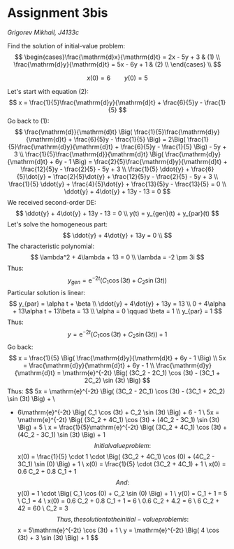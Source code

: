 # Assignment 3bis
*Grigorev Mikhail, J4133c*

Find the solution of initial-value problem:
$$
\begin{cases}\frac{\mathrm{d}x}{\mathrm{d}t} = 2x - 5y + 3 & (1) \\
\frac{\mathrm{d}y}{\mathrm{d}t} = 5x - 6y + 1 & (2) \\
\end{cases} \\
$$

$$
x(0) = 6 \qquad y(0) = 5
$$

Let's start with equation $(2)$:
$$
x = \frac{1}{5}\frac{\mathrm{d}y}{\mathrm{d}t} + \frac{6}{5}y - \frac{1}{5}
$$
Go back to $(1)$:
$$
\frac{\mathrm{d}}{\mathrm{d}t} \Big( \frac{1}{5}\frac{\mathrm{d}y}{\mathrm{d}t} + \frac{6}{5}y - \frac{1}{5} \Big) = 2\Big( \frac{1}{5}\frac{\mathrm{d}y}{\mathrm{d}t} + \frac{6}{5}y - \frac{1}{5} \Big) - 5y + 3 \\
\frac{1}{5}\frac{\mathrm{d}}{\mathrm{d}t} \Big( \frac{\mathrm{d}y}{\mathrm{d}t} + 6y - 1 \Big) = \frac{2}{5}\frac{\mathrm{d}y}{\mathrm{d}t} + \frac{12}{5}y - \frac{2}{5} - 5y + 3 \\
\frac{1}{5} \ddot{y} + \frac{6}{5}\dot{y} = \frac{2}{5}\dot{y} + \frac{12}{5}y - \frac{2}{5} - 5y + 3 \\
\frac{1}{5} \ddot{y} + \frac{4}{5}\dot{y} + \frac{13}{5}y - \frac{13}{5} = 0 \\
\ddot{y} + 4\dot{y} + 13y - 13 = 0
$$
We received second-order DE:
$$
\ddot{y} + 4\dot{y} + 13y - 13 = 0 \\
y(t) = y_{gen}(t) + y_{par}(t)
$$
Let's solve the homogeneous part:
$$
\ddot{y} + 4\dot{y} + 13y = 0 \\
$$
The characteristic polynomial:
$$
\lambda^2 + 4\lambda + 13 = 0 \\
\lambda = -2 \pm 3i
$$
Thus:
$$
y_{gen} = \mathrm{e}^{-2t} \Big( C_1 \cos (3t) + C_2 \sin (3t) \Big)
$$
Particular solution is linear:
$$
y_{par} = \alpha t + \beta \\
\ddot{y} + 4\dot{y} + 13y = 13 \\
0 + 4\alpha + 13\alpha t + 13\beta = 13 \\
\alpha = 0 \qquad \beta = 1 \\
y_{par} = 1
$$
Thus:
$$
y = \mathrm{e}^{-2t} \Big( C_1 \cos (3t) + C_2 \sin (3t) \Big) + 1
$$
Go back:
$$
x = \frac{1}{5} \Big( \frac{\mathrm{d}y}{\mathrm{d}t} + 6y - 1 \Big) \\
5x = \frac{\mathrm{d}y}{\mathrm{d}t} + 6y - 1 \\
\frac{\mathrm{d}y}{\mathrm{d}t} = \mathrm{e}^{-2t} \Big( (3C_2 - 2C_1) \cos (3t) - (3C_1 + 2C_2) \sin (3t) \Big)
$$
Thus:
$$
5x = \mathrm{e}^{-2t} \Big( (3C_2 - 2C_1) \cos (3t) - (3C_1 + 2C_2) \sin (3t) \Big) + \\
+ 6\mathrm{e}^{-2t} \Big( C_1 \cos (3t) + C_2 \sin (3t) \Big) + 6 - 1 \\
5x = \mathrm{e}^{-2t} \Big( (3C_2 + 4C_1) \cos (3t) + (4C_2 - 3C_1) \sin (3t) \Big) + 5 \\
x = \frac{1}{5}\mathrm{e}^{-2t} \Big( (3C_2 + 4C_1) \cos (3t) + (4C_2 - 3C_1) \sin (3t) \Big) + 1
$$
Initial value problem:
$$
x(0) = \frac{1}{5} \cdot 1 \cdot \Big( (3C_2 + 4C_1) \cos (0) + (4C_2 - 3C_1) \sin (0) \Big) + 1 \\
x(0) = \frac{1}{5} \cdot (3C_2 + 4C_1) + 1 \\
x(0) = 0.6 C_2 + 0.8 C_1 + 1
$$
And:
$$
y(0) = 1 \cdot \Big( C_1 \cos (0) + C_2 \sin (0) \Big) + 1 \\
y(0) = C_1 + 1 = 5 \\
C_1 = 4 \\
x(0) = 0.6 C_2 + 0.8 C_1 + 1 = 6 \\
0.6 C_2 + 4.2 = 6 \\
6 C_2 + 42 = 60 \\
C_2 = 3 
$$
Thus, the solution to the initial-value problem is:
$$
x = 5\mathrm{e}^{-2t} \cos (3t) + 1 \\
y = \mathrm{e}^{-2t} \Big( 4 \cos (3t) + 3 \sin (3t) \Big) + 1
$$
 
